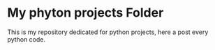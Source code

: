 # My phyton projects Folder

This is my repository dedicated for python projects, here a post every python code.

